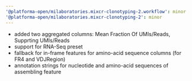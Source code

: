 ```yaml
---
'@platforma-open/milaboratories.mixcr-clonotyping-2.workflow': minor
'@platforma-open/milaboratories.mixcr-clonotyping-2': minor
---
```


- added two aggregated columns: Mean Fraction Of UMIs/Reads, Supprting UMIs/Reads
- support for RNA-Seq preset
- fallback for in-frame features for amino-acid sequence columns (for FR4 and VDJRegion)
- annotation strings for nucleotide and amino-acid sequences of assembling feature
